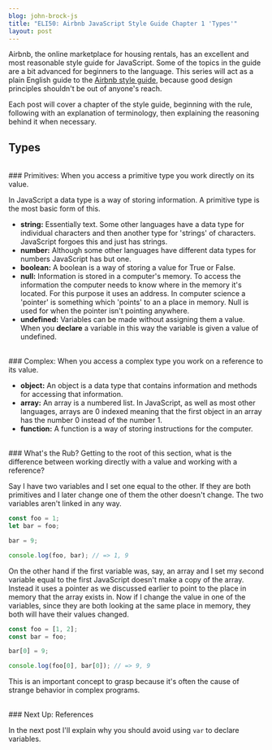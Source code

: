 ```yaml
---
blog: john-brock-js
title: "ELI50: Airbnb JavaScript Style Guide Chapter 1 'Types'"
layout: post
---
```

Airbnb, the online marketplace for housing rentals, has an excellent and most reasonable style guide for JavaScript. Some of the topics in the guide are a bit advanced for beginners to the language. This series will act as a plain English guide to the [Airbnb style guide][style guide], because good design principles shouldn't be out of anyone's reach.

Each post will cover a chapter of the style guide, beginning with the rule, following with an explanation of terminology, then explaining the reasoning behind it when necessary.

## Types
<br>
### Primitives: When you access a primitive type you work directly on its value.

In JavaScript a data type is a way of storing information. A primitive type is the most basic form of this.
* **string:** Essentially text. Some other languages have a data type for individual characters and then another type for 'strings' of characters. JavaScript forgoes this and just has strings.
* **number:** Although some other languages have different data types for numbers JavaScript has but one.
* **boolean:** A boolean is a way of storing a value for True or False. 
* **null:** Information is stored in a computer's memory. To access the information the computer needs to know where in the memory it's located. For this purpose it uses an address. In computer science a 'pointer' is something which 'points' to an a place in memory. Null is used for when the pointer isn't pointing anywhere.
* **undefined:** Variables can be made without assigning them a value. When you **declare** a variable in this way the variable is given a value of undefined.

<br>
### Complex: When you access a complex type you work on a reference to its value.

* **object:** An object is a data type that contains information and methods for accessing that information.
* **array:** An array is a numbered list. In JavaScript, as well as most other languages, arrays are 0 indexed meaning that the first object in an array has the number 0 instead of the number 1. 
* **function:** A function is a way of storing instructions for the computer.

<br>
### What's the Rub?
Getting to the root of this section, what is the difference between working directly with a value and working with a reference?

Say I have two variables and I set one equal to the other. If they are both primitives and I later change one of them the other doesn't change. The two variables aren't linked in any way.

```javascript
const foo = 1;
let bar = foo;

bar = 9;

console.log(foo, bar); // => 1, 9
```

On the other hand if the first variable was, say, an array and I set my second variable equal to the first JavaScript doesn't make a copy of the array. Instead it uses a pointer as we discussed earlier to point to the place in memory that the array exists in. Now if I change the value in one of the variables, since they are both looking at the same place in memory, they both will have their values changed.

```javascript
const foo = [1, 2];
const bar = foo;

bar[0] = 9;

console.log(foo[0], bar[0]); // => 9, 9
```

This is an important concept to grasp because it's often the cause of strange behavior in complex programs.

<br>
### Next Up: References

In the next post I'll explain why you should avoid using `var` to declare variables.



[style guide]: https://github.com/airbnb/javascript#types--primitives